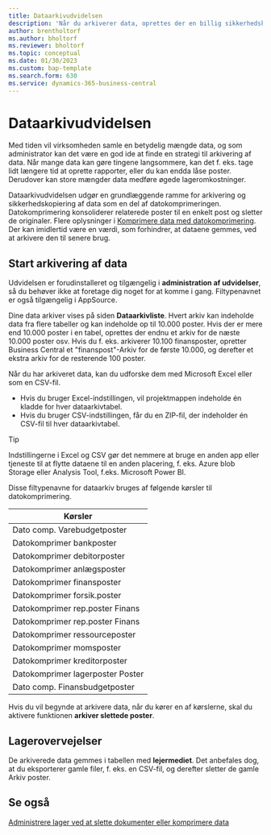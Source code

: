 ```yaml
---
title: Dataarkivudvidelsen
description: 'Når du arkiverer data, oprettes der en billig sikkerhedskopi af posterne.'
author: brentholtorf
ms.author: bholtorf
ms.reviewer: bholtorf
ms.topic: conceptual
ms.date: 01/30/2023
ms.custom: bap-template
ms.search.form: 630
ms.service: dynamics-365-business-central
---
```


# Dataarkivudvidelsen

Med tiden vil virksomheden samle en betydelig mængde data, og som administrator kan det være en god ide at finde en strategi til arkivering af data. Når mange data kan gøre tingene langsommere, kan det f. eks. tage lidt længere tid at oprette rapporter, eller du kan endda låse poster. Derudover kan store mængder data medføre øgede lageromkostninger.

Dataarkivudvidelsen udgør en grundlæggende ramme for arkivering og sikkerhedskopiering af data som en del af datokomprimeringen. Datokomprimering konsoliderer relaterede poster til en enkelt post og sletter de originaler. Flere oplysninger i [Komprimere data med datokomprimering](admin-manage-documents.md#compress-data-with-date-compression). Der kan imidlertid være en værdi, som forhindrer, at dataene gemmes, ved at arkivere den til senere brug.

## Start arkivering af data

Udvidelsen er forudinstalleret og tilgængelig i **administration af udvidelser**, så du behøver ikke at foretage dig noget for at komme i gang. Filtypenavnet er også tilgængelig i AppSource.

Dine data arkiver vises på siden **Dataarkivliste**. Hvert arkiv kan indeholde data fra flere tabeller og kan indeholde op til 10.000 poster. Hvis der er mere end 10.000 poster i en tabel, oprettes der endnu et arkiv for de næste 10.000 poster osv. Hvis du f. eks. arkiverer 10.100 finansposter, opretter Business Central et "finanspost"-Arkiv for de første 10.000, og derefter et ekstra arkiv for de resterende 100 poster.

Når du har arkiveret data, kan du udforske dem med Microsoft Excel eller som en CSV-fil.

* Hvis du bruger Excel-indstillingen, vil projektmappen indeholde én kladde for hver dataarkivtabel.
* Hvis du bruger CSV-indstillingen, får du en ZIP-fil, der indeholder én CSV-fil til hver dataarkivtabel.

> [!TIP]
> Indstillingerne i Excel og CSV gør det nemmere at bruge en anden app eller tjeneste til at flytte dataene til en anden placering, f. eks. Azure blob Storage eller Analysis Tool, f.eks. Microsoft Power BI.

Disse filtypenavne for dataarkiv bruges af følgende kørsler til datokomprimering.

|Kørsler  |
|---------|
|Dato comp. Varebudgetposter |
|Datokomprimer bankposter |
|Datokomprimer debitorposter |
|Datokomprimer anlægsposter |
|Datokomprimer finansposter |
|Datokomprimer forsik.poster |
|Datokomprimer rep.poster Finans |
|Datokomprimer rep.poster Finans |
|Datokomprimer ressourceposter |
|Datokomprimer momsposter |
|Datokomprimer kreditorposter |
|Datokomprimer lagerposter Poster |
|Dato comp. Finansbudgetposter |

Hvis du vil begynde at arkivere data, når du kører en af kørslerne, skal du aktivere funktionen **arkiver slettede poster**.

## Lagerovervejelser

De arkiverede data gemmes i tabellen med **lejermediet**. Det anbefales dog, at du eksporterer gamle filer, f. eks. en CSV-fil, og derefter sletter de gamle Arkiv poster.

## Se også

[Administrere lager ved at slette dokumenter eller komprimere data](admin-manage-documents.md)

